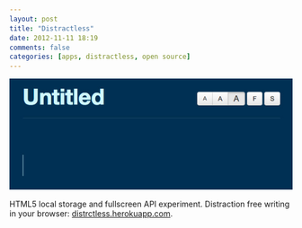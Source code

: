```yaml
---
layout: post
title: "Distractless"
date: 2012-11-11 18:19
comments: false
categories: [apps, distractless, open source]
---
```


![Distractless](/assets/img/old/content/distractless.jpg)

HTML5 local storage and fullscreen API experiment. Distraction free writing in your browser: [distrctless.herokuapp.com](http://distractless.herokuapp.com).

